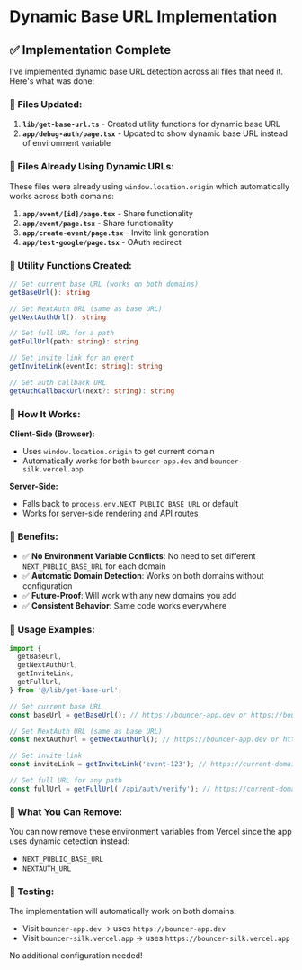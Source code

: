# Dynamic Base URL Implementation

## ✅ **Implementation Complete**

I've implemented dynamic base URL detection across all files that need it. Here's what was done:

### **🎯 Files Updated:**

1. **`lib/get-base-url.ts`** - Created utility functions for dynamic base URL
2. **`app/debug-auth/page.tsx`** - Updated to show dynamic base URL instead of environment variable

### **🎯 Files Already Using Dynamic URLs:**

These files were already using `window.location.origin` which automatically works across both domains:

1. **`app/event/[id]/page.tsx`** - Share functionality
2. **`app/event/page.tsx`** - Share functionality
3. **`app/create-event/page.tsx`** - Invite link generation
4. **`app/test-google/page.tsx`** - OAuth redirect

### **🎯 Utility Functions Created:**

```typescript
// Get current base URL (works on both domains)
getBaseUrl(): string

// Get NextAuth URL (same as base URL)
getNextAuthUrl(): string

// Get full URL for a path
getFullUrl(path: string): string

// Get invite link for an event
getInviteLink(eventId: string): string

// Get auth callback URL
getAuthCallbackUrl(next?: string): string
```

### **🎯 How It Works:**

**Client-Side (Browser):**

- Uses `window.location.origin` to get current domain
- Automatically works for both `bouncer-app.dev` and `bouncer-silk.vercel.app`

**Server-Side:**

- Falls back to `process.env.NEXT_PUBLIC_BASE_URL` or default
- Works for server-side rendering and API routes

### **🎯 Benefits:**

- ✅ **No Environment Variable Conflicts**: No need to set different `NEXT_PUBLIC_BASE_URL` for each domain
- ✅ **Automatic Domain Detection**: Works on both domains without configuration
- ✅ **Future-Proof**: Will work with any new domains you add
- ✅ **Consistent Behavior**: Same code works everywhere

### **🎯 Usage Examples:**

```typescript
import {
  getBaseUrl,
  getNextAuthUrl,
  getInviteLink,
  getFullUrl,
} from '@/lib/get-base-url';

// Get current base URL
const baseUrl = getBaseUrl(); // https://bouncer-app.dev or https://bouncer-silk.vercel.app

// Get NextAuth URL (same as base URL)
const nextAuthUrl = getNextAuthUrl(); // https://bouncer-app.dev or https://bouncer-silk.vercel.app

// Get invite link
const inviteLink = getInviteLink('event-123'); // https://current-domain/rsvp?event_id=event-123

// Get full URL for any path
const fullUrl = getFullUrl('/api/auth/verify'); // https://current-domain/api/auth/verify
```

### **🎯 What You Can Remove:**

You can now remove these environment variables from Vercel since the app uses dynamic detection instead:

- `NEXT_PUBLIC_BASE_URL`
- `NEXTAUTH_URL`

### **🎯 Testing:**

The implementation will automatically work on both domains:

- Visit `bouncer-app.dev` → uses `https://bouncer-app.dev`
- Visit `bouncer-silk.vercel.app` → uses `https://bouncer-silk.vercel.app`

No additional configuration needed!
